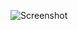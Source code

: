 ![Screenshot](https://raw.githubusercontent.com/Cryakl/Ultimate-RAT-Collection/refs/heads/main/XtremeRat/Xtreme%20RAT%20v3.8/Screenshot.png)
